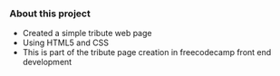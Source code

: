 ### About this project

- Created a simple tribute web page
- Using HTML5 and CSS
- This is part of the tribute page creation in freecodecamp front end development